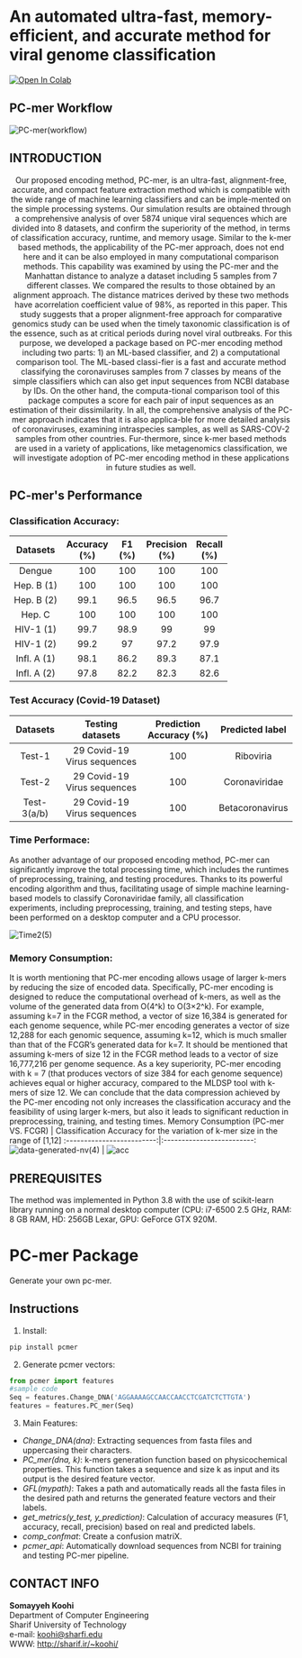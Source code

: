 # An automated ultra-fast, memory-efficient, and accurate method for viral genome classification
[![Open In Colab](https://colab.research.google.com/assets/colab-badge.svg)](https://colab.research.google.com/drive/1Ei5OB81gKAV7beit6opcCwhJvkf-Ho_M#scrollTo=pf5yyxr7W2ka)

## PC-mer Workflow
![PC-mer(workflow)](https://user-images.githubusercontent.com/91915096/172617347-b66dff7f-f6fa-4b39-abdf-2ad99c528854.png)
## INTRODUCTION
<p style='text-align: center;'> Our proposed encoding method, PC-mer, is an ultra-fast, alignment-free, accurate, and compact feature extraction method which is compatible with the wide range of machine learning classifiers and can be imple-mented on the simple processing systems. Our simulation results are obtained through a comprehensive analysis of over 5874 unique viral sequences which are divided into 8 datasets, and confirm the superiority of the method, in terms of classification accuracy, runtime, and memory usage. Similar to the k-mer based methods, the applicability of the PC-mer approach, does not end here and it can be also employed in many computational comparison methods. This capability was examined by using the PC-mer and the Manhattan distance to analyze a dataset including 5 samples from 7 different classes. We compared the results to those obtained by an alignment approach. The distance matrices derived by these two methods have acorrelation coefficient value of 98%, as reported in this paper. This study suggests that a proper alignment-free approach for comparative genomics study can be used when the timely taxonomic classification is of the essence, such as at critical periods during novel viral outbreaks. For this purpose, we developed a package based on PC-mer encoding method including two parts: 1) an ML-based classifier, and 2) a computational comparison tool. The ML-based classi-fier is a fast and accurate method classifying the coronaviruses samples from 7 classes by means of the simple classifiers which can also get input sequences from NCBI database by IDs. On the other hand, the computa-tional comparison tool of this package computes a score for each pair of input sequences as an estimation of their dissimilarity. In all, the comprehensive analysis of the PC-mer approach indicates that it is also applica-ble for more detailed analysis of coronaviruses, examining intraspecies samples, as well as SARS-COV-2 samples from other countries. Fur-thermore, since k-mer based methods are used in a variety of applications, like metagenomics classification, we will investigate adoption of PC-mer encoding method in these applications in future studies as well.</p>

## PC-mer's Performance 
### Classification Accuracy: 
| Datasets 	| Accuracy <br>(%) 	| F1 <br>(%) 	| Precision <br>(%) 	| Recall <br>(%) 	|
|:---:	|:---:	|:---:	|:---:	|:---:	|
| Dengue	| 100 	| 100	| 100 	| 100	|
| Hep. B (1) 	| 100 	| 100 	| 100 	| 100	|
| Hep. B (2) 	| 99.1 	| 96.5 	| 96.5 	| 96.7	|
| Hep. C	| 100 	| 100 	| 100 	| 100 	|
| HIV-1 (1)	| 99.7 	| 98.9 	| 99 	| 99	|
| HIV-1 (2)	| 99.2 	| 97 	| 97.2 	| 97.9 	|
| Infl. A (1)	| 98.1 	| 86.2 	| 89.3 	| 87.1	|
| Infl. A (2)	| 97.8 	| 82.2 	| 82.3 	| 82.6 	| 
###  Test Accuracy (Covid-19 Dataset) 
| Datasets 	| Testing datasets	| Prediction Accuracy (%)	| Predicted label 	| 
|:---:	|:---:	|:---:	|:---:	|
| Test-1 	| 29 Covid-19 Virus sequences	| 100 	| Riboviria 	| 
| Test-2 	| 29 Covid-19 Virus sequences	| 100 	| Coronaviridae 	| 
| Test-3(a/b) 	| 29 Covid-19 Virus sequences	| 100 	| Betacoronavirus	|

### Time Performace:
As another advantage of our proposed encoding method, PC-mer can significantly improve the total processing time, which includes the runtimes of preprocessing, training, and testing procedures. Thanks to its powerful encoding algorithm and thus, facilitating usage of simple machine learning-based models to classify Coronaviridae family, all classification experiments, including preprocessing, training, and testing steps, have been performed on a desktop computer and a CPU processor. 

![Time2(5)](https://user-images.githubusercontent.com/91915096/172781868-14a579f4-4542-43e4-980c-9094a3241d89.png)

### Memory Consumption:
It is worth mentioning that PC-mer encoding allows usage of larger k-mers by reducing the size of encoded data. Specifically, PC-mer encoding is designed to reduce the computational overhead of k-mers, as well as the volume of the generated data from O(4^k) to O(3×2^k). For example, assuming k=7 in the FCGR method, a vector of size 16,384 is generated for each genome sequence, while PC-mer encoding generates a vector of size 12,288 for each genomic sequence, assuming k=12, which is much smaller than that of the FCGR’s generated data for k=7. It should be mentioned that assuming k-mers of size 12 in the FCGR method leads to a vector of size 16,777,216 per genome sequence. As a key superiority, PC-mer encoding with k = 7 (that produces vectors of size 384 for each genome sequence) achieves equal or higher accuracy, compared to the MLDSP tool with k-mers of size 12. We can conclude that the data compression achieved by the PC-mer encoding not only increases the classification accuracy and the feasibility of using larger k-mers, but also it leads to significant reduction in preprocessing, training, and testing times.
Memory Consumption (PC-mer VS. FCGR)           |  Classification Accuracy for the variation of k-mer size in the range of [1,12]
:-------------------------:|:-------------------------:
![data-generated-nv(4)](https://user-images.githubusercontent.com/91915096/172797306-82d37634-55dd-46c2-9ebd-e0fe0f77cc04.png) |   ![acc](https://user-images.githubusercontent.com/91915096/172798793-96896d39-16f8-4840-81f4-d142e9875d65.png)


## PREREQUISITES
The method was implemented in Python 3.8 with the use of scikit-learn library running on a normal desktop computer (CPU: i7-6500 2.5 GHz, RAM: 8 GB RAM, HD: 256GB Lexar, GPU: GeForce GTX 920M. 
# PC-mer Package

Generate your own pc-mer.

## Instructions

1. Install:
```python
pip install pcmer
```
2. Generate pcmer vectors:

```python
from pcmer import features
#sample code
Seq = features.Change_DNA('AGGAAAAGCCAACCAACCTCGATCTCTTGTA')
features = features.PC_mer(Seq)
```
3. Main Features:

* *Change_DNA(dna)*: Extracting sequences from fasta files and uppercasing their characters. 
* *PC_mer(dna, k)*: k-mers generation function based on physicochemical properties. This function takes a sequence and size k as input and its output is the desired feature vector.
* *GFL(mypath)*: Takes a path and automatically reads all the fasta files in the desired path and returns the generated feature vectors and their labels.
* *get_metrics(y_test, y_prediction)*: Calculation of accuracy measures (F1, accuracy, recall, precision) based on real and predicted labels.
* *comp_confmat*: Create a confusion matriX.
* *pcmer_api*: Automatically download sequences from NCBI for training and testing PC-mer pipeline.

## CONTACT INFO

<b>**Somayyeh Koohi**</b> <br>
Department of Computer Engineering <br>
Sharif University of Technology <br>
e-mail: koohi@sharfi.edu <br>
WWW: http://sharif.ir/~koohi/

